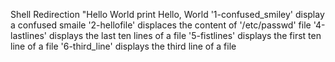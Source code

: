 Shell Redirection
"Hello World print Hello, World
'1-confused_smiley' display a confused smaile
'2-hellofile' displaces the content of '/etc/passwd' file
'4-lastlines' displays the last ten lines of a file
'5-fistlines' displays the first ten line of a file
'6-third_line' displays the third line of a file
